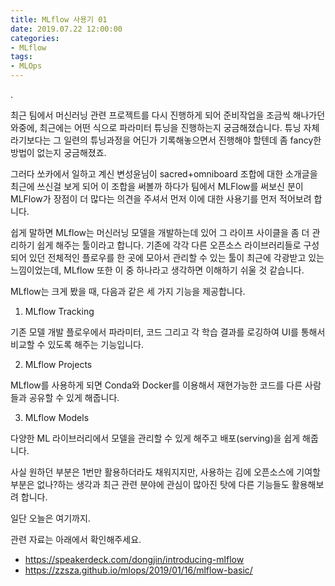 ```yaml
---
title: MLflow 사용기 01
date: 2019.07.22 12:00:00
categories:
- MLflow
tags:
- MLOps
---
```


.

최근 팀에서 머신러닝 관련 프로젝트를 다시 진행하게 되어 준비작업을 조금씩 해나가던 와중에, 최근에는 어떤 식으로 파라미터 튜닝을 진행하는지 궁금해졌습니다. 튜닝 자체라기보다는 그 일련의 튜닝과정을 어딘가 기록해놓으면서 진행해야 할텐데 좀 fancy한 방법이 없는지 궁금해졌죠.

그러다 쏘카에서 일하고 계신 변성윤님이 sacred+omniboard 조합에 대한 소개글을 최근에 쓰신걸 보게 되어 이 조합을 써볼까 하다가 팀에서 MLFlow를 써보신 분이 MLFlow가 장점이 더 많다는 의견을 주셔서 먼저 이에 대한 사용기를 먼저 적어보려 합니다.

쉽게 말하면 MLflow는 머신러닝 모델을 개발하는데 있어 그 라이프 사이클을 좀 더 관리하기 쉽게 해주는 툴이라고 합니다. 기존에 각각 다른 오픈소스 라이브러리들로 구성되어 있던 전체적인 플로우를 한 곳에 모아서 관리할 수 있는 툴이 최근에 각광받고 있는 느낌이었는데, MLflow 또한 이 중 하나라고 생각하면 이해하기 쉬울 것 같습니다.

MLflow는 크게 봤을 때, 다음과 같은 세 가지 기능을 제공합니다.

1. MLflow Tracking

기존 모델 개발 플로우에서 파라미터, 코드 그리고 각 학습 결과를 로깅하여 UI를 통해서 비교할 수 있도록 해주는 기능입니다.

2. MLflow Projects

MLflow를 사용하게 되면 Conda와 Docker를 이용해서 재현가능한 코드를 다른 사람들과 공유할 수 있게 해줍니다.

3. MLflow Models

다양한 ML 라이브러리에서 모델을 관리할 수 있게 해주고 배포(serving)을 쉽게 해줍니다.

사실 원하던 부분은 1번만 활용하더라도 채워지지만, 사용하는 김에 오픈소스에 기여할 부분은 없나?하는 생각과 최근 관련 분야에 관심이 많아진 탓에 다른 기능들도 활용해보려 합니다.

일단 오늘은 여기까지.

관련 자료는 아래에서 확인해주세요.

- https://speakerdeck.com/dongjin/introducing-mlflow
- https://zzsza.github.io/mlops/2019/01/16/mlflow-basic/

